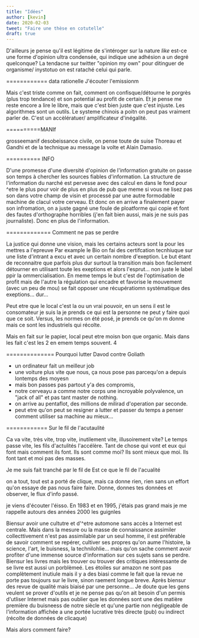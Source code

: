 ```yaml
---
title: "Idées"
author: [kevin]
date: 2020-02-03
tweet: "Faire une thèse en cotutelle"
draft: true
---
```



D'ailleurs je pense qu'il est légitime de s'intéroger sur la nature *like* est-ce une forme d'opinion ultra condensée, qui indique une adhésion a un degré quelconque? La tendacne sur twitter "opinion my own" pour ditinguer de organisme/ inystotuo on est rataché celui qui parle.


============ data rationelle
J'écouter l'emissionm

Mais c'est triste comme on fait, comment on confisque/détourne le porgrès (plus
trop tendance) et son potential au profit de certain. Et je pense
me reste encore a lire le libre, mais que c'est bien juste que c'est
injuste. Les algorithmes sont un outils. Le systeme chinois a poitn
on peut pas vraiment parler de. C'est un accèlératuer/ amplificateur
d'inégalité.


==========MANIf



grosseemanif desobeissance civile, on pense toute de suise  Thoreau et Gandhi
et de la technique au message la volte et Alain Damasio.



========== INFO

D'une promesse d'une diversité d'opinion de l'information gratuite on passe
son temps à chercher les sources fiables d'information. La structure de
l'information du narché est pervesse avec des calcul en dans le fond
pour ^etre le plus pour voir de plus en plus de pub que meme si vous
ne lisez pas son dans votre champ de visin et processé par une autre formodable
machine de clacul votre cerveau. Et donc on en arrive a finalement
payer son infromation, on a juste gagné une foule de ploatforme qui copie
et font des fautes d'orthographe horribles (j'en fait bien aussi, mais
je ne suis pas journaliste). Donc en plus de l'information.



============= Comment ne pas se perdre

La justice qui donne une vision,
mais les certains acteurs sont la pour les mettres a l'epreuve
Par example le Bio on fai des certifcation tecnhiuque sur  une liste
d'intrant a excu et avec un certain nombre d'exeption. Le but étant de
reconnaitre que parfois plus dur surtout la transition
mais bon facilement détourner en utilisant toute les exeptions
et alors l'esprut... non juste le label ppir la ommercialisation.
En meme temps le but c'est de l'optimisation de profit mais de l'autre
la régulation qui encadre et favorise le mouvement (avec un peu de mou) se fait
opposer une récupératiomn systématique des exeptions... dur...

Peut etre que le local c'est la ou un vrai pouvoir, en un sens il est le
consomateur je suis la je prends ce qui est la personne ne peut y faire
quoi que ce soit. Versus, les normes on été posé, je prends ce qu'on m donne
mais ce sont les industriels qui récolte.

Mais en fait sur le papier, local peut etre moisn bon que organic.
Mais dans les fait c'est les 2 en emem temps souvent. 4


============== Pourquoi lutter Davod contre Goliath

- un ordinateur fait un meilleur job
- une voiture plus vite que nous, ça nous pose pas parcequ'on a depuis lontemps
des moyesn
- mais bon passes pas partout y'a des compromis,
- notre cerveayu a comme notre corps une incroyable polyvalence, un "jack of all"
et pas tant master de nothing.
- on arrive au pentaflot, des millions de milirad d'operation par seconde.
- peut etre qu'on peut se resigner a lutter et passer du temps a penser
comment utiliser sa machine au mieux...



============ Sur le fil de l'acutaulité

Ca va vite, très vite, trop vite, inutilement vite, illusoirement vite?
Le temps passe vite, les fils d'actulités l'accélère. Tant de chose qui
vont et eux qui font mais comment ils font. Ils sont comme moi? Ils sont
mieux que moi. Ils font tant et moi pas des masses.


Je me suis fait tranché par le fil de Est ce que le fil de l'acualité

on a tout, tout est a porté de clique, mais ca donne rien, rien sans un effort qu'on essaye de pas nous faire faire. Donne, donnes tes données et observer,
le flux d'info passé.

je viens d'écouter l'éisso. En 1983 et en 1995, j'étais pas grand mais je me rappelle autours des années 2000 les guignles


Biensur avoir une cultutre et d'^etre automone sans accès a
Internet est centrale. Mais dans la mesure ou la masse de connaissance
assimiler collecttivement n'est pas assimilable par un seul
homme, il est préférable de savoir comment se repérer,
cultiver ses propres qu'on aume l'histoire, la science, l'art,
le buisness, la technilohlie... mais qu'on sache comment avoir
profiter d'une immense source d'information sur ces sujets sans
se perdre. Biensur les livres mais les trouver ou trouver des
critiques intéressante de se livre est aussi un porblèmeé.
Les étoiles sur amazon ne sont pas complètement inutiule mais il y a des biasi comme le fait que la revue ne porte pas toujours sur le livre, sinon raement longue breve. Après biensur des revue de qualité mais biaisé par une personne... Je doute que les gens veulent se prover d'outils et je ne pense pas qu'on ait besoin d'un permis d'utliser Internet mais pas oublier que les données sont une des matière première du buisneess de notre siècle et qu'une partie non négligeable de l'information affichée a une portée lucrative très directe (pub) ou indirect (récolte de données de clicaque)

Mais alors comment faire?
